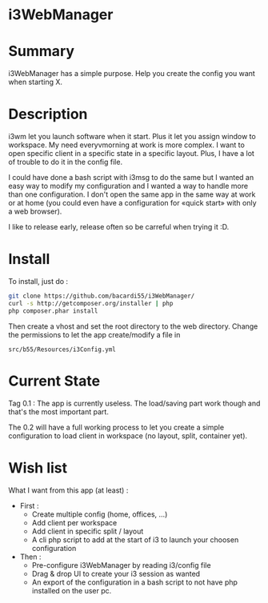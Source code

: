 i3WebManager
============

Summary
=======
i3WebManager has a simple purpose. Help you create the config you want when starting X.

Description
===========
i3wm let you launch software when it start. Plus it let you assign window to workspace.
My need everyvmorning at work is more complex. I want to open specific client in a specific state in a specific layout. Plus, I have a lot of trouble to do it in the config file.

I could have done a bash script with i3msg to do the same but I wanted an easy way to modify my configuration and I wanted a way to handle more than one configuration. I don't open the same app in the same way at work or at home (you could even have a configuration for «quick start» with only a web browser).

I like to release early, release often so be carreful when trying it :D.


Install
=======
To install, just do :
```bash
git clone https://github.com/bacardi55/i3WebManager/
curl -s http://getcomposer.org/installer | php
php composer.phar install
```
Then create a vhost and set the root directory to the web directory.
Change the permissions to let the app create/modify a file in
```
src/b55/Resources/i3Config.yml
```

Current State
=============
Tag 0.1 : 
The app is currently useless. The load/saving part work though and that's the most important part.

The 0.2 will have a full working process to let you create a simple configuration to load client in workspace (no layout, split, container yet).

Wish list
=========
What I want from this app (at least) :
- First :
  - Create multiple config (home, offices, …)
  - Add client per workspace
  - Add client in specific split / layout
  - A cli php script to add at the start of i3 to launch your choosen configuration
- Then :
  - Pre-configure i3WebManager by reading i3/config file
  - Drag & drop UI to create your i3 session as wanted
  - An export of the configuration in a bash script to not have php installed on the user pc.

